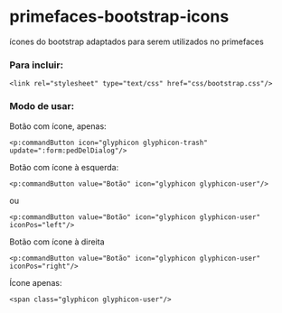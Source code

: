 # primefaces-bootstrap-icons
ícones do bootstrap adaptados para serem utilizados no primefaces


<h3>Para incluir:</h3>

    <link rel="stylesheet" type="text/css" href="css/bootstrap.css"/>

<h3>Modo de usar:</h3>

Botão com ícone, apenas:

    <p:commandButton icon="glyphicon glyphicon-trash" update=":form:pedDelDialog"/>

Botão com ícone à esquerda:

    <p:commandButton value="Botão" icon="glyphicon glyphicon-user"/> 

ou

    <p:commandButton value="Botão" icon="glyphicon glyphicon-user" iconPos="left"/>

Botão com ícone à direita

    <p:commandButton value="Botão" icon="glyphicon glyphicon-user" iconPos="right"/>

Ícone apenas:

    <span class="glyphicon glyphicon-user"/>
